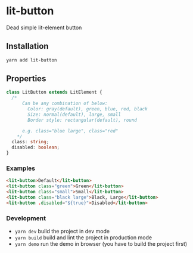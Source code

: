 # lit-button

Dead simple lit-element button

## Installation

```sh
yarn add lit-button
```

## Properties

```ts
class LitButton extends LitElement {
  /* 
      Can be any combination of below:
        Color: gray(default), green, blue, red, black
        Size: normal(default), large, small
        Border style: rectangular(default), round

      e.g. class="blue large", class="red"
    */
  class: string;
  disabled: boolean;
}
```

### Examples

```html
<lit-button>Default</lit-button>
<lit-button class="green">Green</lit-button>
<lit-button class="small">Small</lit-button>
<lit-button class="black large">Black, Large</lit-button>
<lit-button .disabled="${true}">Disabled</lit-button>
```

### Development

- `yarn dev` build the project in dev mode
- `yarn build` build and lint the project in production mode
- `yarn demo` run the demo in browser (you have to build the project first)
